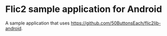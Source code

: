 # Flic2 sample application for Android

A sample application that uses https://github.com/50ButtonsEach/flic2lib-android.
